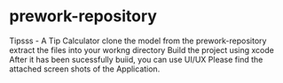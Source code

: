 # prework-repository
Tipsss - A Tip Calculator
clone the model from the prework-repository 
extract the files into your workng directory
Build the project using xcode
After it has been sucessfully buiid, you can use UI/UX
Please find the attached screen shots of the Application. 

